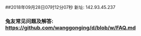 ##2018年09月28日07时12分07秒 新址: 142.93.45.237
### 兔友常见问题及解答: https://github.com/wanggonging/d/blob/w/FAQ.md
